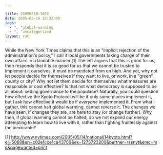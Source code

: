 ```yaml
---

title: 20050516-1032
date: 2005-05-16 15:32:00
tags:
  - ", "global-warming
  - ", "uncategorized
layout: rut
---
```


<p>While the New York Times claims that this is an "implicit
rejection of the administration's policy," I call it local
governments taking charge of their own affairs in a laudable
manner.[1] The left argues that this is good for us, then responds
that it is so good for us that we cannot be trusted to implement it
ourselves, it must be mandated from on high.  And yet, why not let
people decide for themselves if they want to live, or work, in a
"green" county or city?  Why not let them decide for themselves
what measures are reasonable or cost effective?  Is that not what
democracy is supposed to be all about: ceding governance to
the populace?  Naturally, you could question how effective the
Kyoto Protocol will be if only some places implement it, but I
ask how effective it would be if <em>everyone</em> implemented it.
From what I gather, this cannot halt global warming, cannot reverse
it.  The changes we have seen, if changes they are, are here to stay
(or change further).  Why then, if global warming cannot be halted,
do we not expend our energy attempting to learn how to live with it,
rather than fighting fruitlessly against the inexorable?</p>

[1]
http://www.nytimes.com/2005/05/14/national/14kyoto.html?ei=5088&en=c02e1cce1ca43706&ex=1273723200&partner=rssnyt&emc=rss&pagewanted=print

